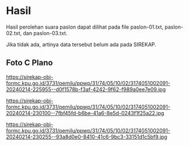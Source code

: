 # Hasil

Hasil perolehan suara paslon dapat dilihat pada file paslon-01.txt, paslon-02.txt, dan paslon-03.txt.

Jika tidak ada, artinya data tersebut belum ada pada SIREKAP.

## Foto C Plano

https://sirekap-obj-formc.kpu.go.id/3731/pemilu/ppwp/31/74/05/10/02/3174051002091-20240214-225955--d0f1578b-f3af-4242-9f62-f989a0ee7e09.jpg

https://sirekap-obj-formc.kpu.go.id/3731/pemilu/ppwp/31/74/05/10/02/3174051002091-20240214-230100--7fbf45fd-b6be-41a6-8e5d-0243f1f25a22.jpg

https://sirekap-obj-formc.kpu.go.id/3731/pemilu/ppwp/31/74/05/10/02/3174051002091-20240214-230255--93a8d0e0-8410-41c6-9bc3-33151d1c5bf9.jpg
